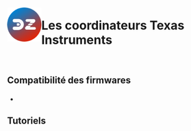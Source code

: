 <a href="Home.md"><img align="left" width="80" height="80" src="../Images/logo_Z4D.png" alt="Logo"></a>

# Les coordinateurs Texas Instruments

</br>

## Compatibilité des firmwares

### 

*

## Tutoriels
